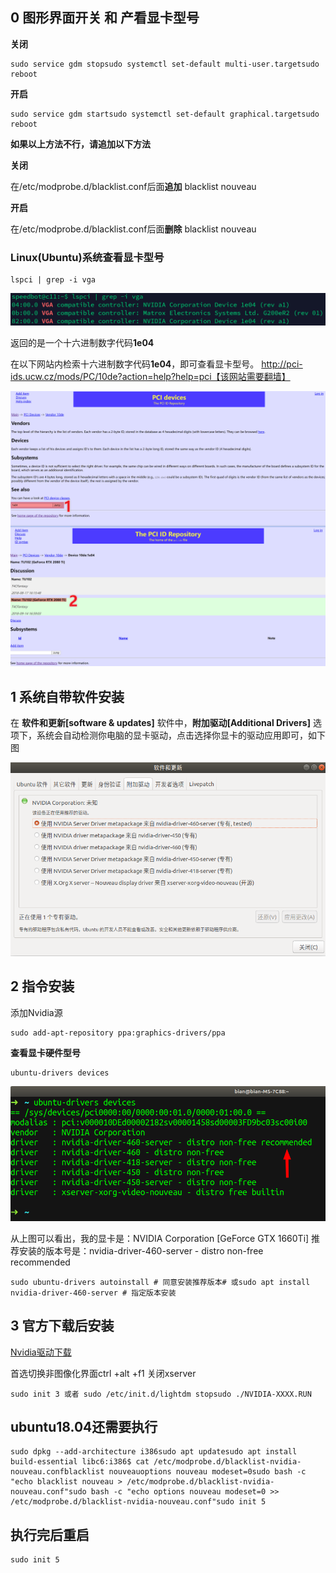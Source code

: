 ## 0 图形界面开关 和 产看显卡型号

**关闭**

```
sudo service gdm stopsudo systemctl set-default multi-user.targetsudo reboot
```

**开启**

```
sudo service gdm startsudo systemctl set-default graphical.targetsudo reboot
```

**如果以上方法不行，请追加以下方法**

**关闭**

在/etc/modprobe.d/blacklist.conf后面**追加**
blacklist nouveau

**开启**

在/etc/modprobe.d/blacklist.conf后面**删除**
blacklist nouveau

### Linux(Ubuntu)系统查看显卡型号

```
lspci | grep -i vga
```

![](./imgs/601.png)

返回的是一个十六进制数字代码**1e04**

在以下网站内检索十六进制数字代码**1e04**，即可查看显卡型号。
http://pci-ids.ucw.cz/mods/PC/10de?action=help?help=pci【该网站需要翻墙】

![](./imgs/602.png)

## 1 系统自带软件安装

在 **软件和更新[software & updates]** 软件中，**附加驱动[Additional Drivers]** 选项下，系统会自动检测你电脑的显卡驱动，点击选择你显卡的驱动应用即可，如下图

![](./imgs/603.png)

## 2 指令安装

添加Nvidia源

```
sudo add-apt-repository ppa:graphics-drivers/ppa
```

**查看显卡硬件型号**

```
ubuntu-drivers devices
```

![](./imgs/604.png)

从上图可以看出，我的显卡是：NVIDIA Corporation [GeForce GTX 1660Ti]
推荐安装的版本号是：nvidia-driver-460-server - distro non-free recommended

```
sudo ubuntu-drivers autoinstall # 同意安装推荐版本# 或sudo apt install nvidia-driver-460-server # 指定版本安装
```

## 3 官方下载后安装

[Nvidia驱动下载](https://www.nvidia.com/Download/index.aspx)

首选切换非图像化界面ctrl +alt +f1
关闭xserver

```
sudo init 3 或者 sudo /etc/init.d/lightdm stopsudo ./NVIDIA-XXXX.RUN
```

## ubuntu18.04还需要执行

```
sudo dpkg --add-architecture i386sudo apt updatesudo apt install build-essential libc6:i386$ cat /etc/modprobe.d/blacklist-nvidia-nouveau.confblacklist nouveauoptions nouveau modeset=0sudo bash -c "echo blacklist nouveau > /etc/modprobe.d/blacklist-nvidia-nouveau.conf"sudo bash -c "echo options nouveau modeset=0 >> /etc/modprobe.d/blacklist-nvidia-nouveau.conf"sudo init 5
```

## 执行完后重启

```
sudo init 5
```